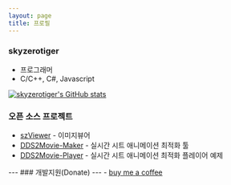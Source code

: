 ```yaml
---
layout: page
title: 프로필
---
```


### skyzerotiger
- 프로그래머
- C/C++, C#, Javascript
   
[![skyzerotiger's GitHub stats](https://github-readme-stats.vercel.app/api?username=skyzerotiger)](https://github.com/skyzerotiger)
      
      
### 오픈 소스 프로젝트
- [szViewer](https://github.com/skyzerotiger/szViewer) - 이미지뷰어
- [DDS2Movie-Maker](https://github.com/skyzerotiger/DDS2Movie-Maker) - 실시간 시트 애니메이션 최적화 툴
- [DDS2Movie-Player](https://github.com/skyzerotiger/DDS2Movie-Player) - 실시간 시트 애니메이션 최적화 플레이어 예제
   
--- ### 개발지원(Donate)
--- - [buy me a coffee](https://www.buymeacoffee.com/skyzero)



